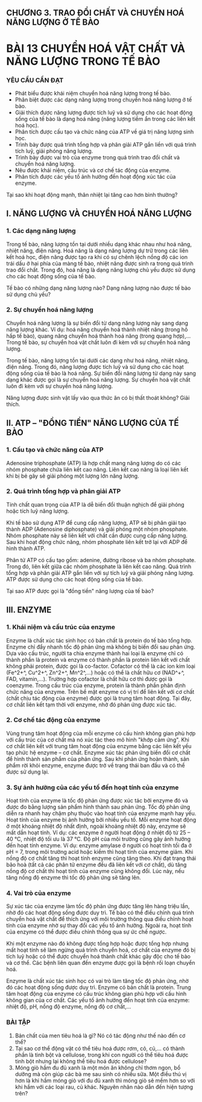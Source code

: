 ## CHƯƠNG 3. TRAO ĐỔI CHẤT VÀ CHUYỂN HOÁ NĂNG LƯỢNG Ở TẾ BÀO

# BÀI 13 CHUYỂN HOÁ VẬT CHẤT VÀ NĂNG LƯỢNG TRONG TẾ BÀO

### YÊU CẦU CẦN ĐẠT
- Phát biểu được khái niệm chuyển hoá năng lượng trong tế bào.
- Phân biệt được các dạng năng lượng trong chuyển hoá năng lượng ở tế bào.
- Giải thích được năng lượng được tích luỹ và sử dụng cho các hoạt động sống của tế bào là dạng hoá năng (năng lượng tiềm ẩn trong các liên kết hoá học).
- Phân tích được cấu tạo và chức năng của ATP về giá trị năng lượng sinh học.
- Trình bày được quá trình tổng hợp và phân giải ATP gắn liền với quá trình tích luỹ, giải phóng năng lượng.
- Trình bày được vai trò của enzyme trong quá trình trao đổi chất và chuyển hoá năng lượng.
- Nêu được khái niệm, cấu trúc và cơ chế tác động của enzyme.
- Phân tích được các yếu tố ảnh hưởng đến hoạt động xúc tác của enzyme.

Tại sao khi hoạt động mạnh, thân nhiệt lại tăng cao hơn bình thường?

## I. NĂNG LƯỢNG VÀ CHUYỂN HOÁ NĂNG LƯỢNG
### 1. Các dạng năng lượng
Trong tế bào, năng lượng tồn tại dưới nhiều dạng khác nhau như hoá năng, nhiệt năng, điện năng. Hoá năng là dạng năng lượng dự trữ trong các liên kết hoá học, điện năng được tạo ra khi có sự chênh lệch nồng độ các ion trái dấu ở hai phía của màng tế bào, nhiệt năng được sinh ra trong quá trình trao đổi chất. Trong đó, hoá năng là dạng năng lượng chủ yếu được sử dụng cho các hoạt động sống của tế bào.

Tế bào có những dạng năng lượng nào? Dạng năng lượng nào được tế bào sử dụng chủ yếu?

### 2. Sự chuyển hoá năng lượng
Chuyển hoá năng lượng là sự biến đổi từ dạng năng lượng này sang dạng năng lượng khác. Ví dụ: hoá năng chuyển hoá thành nhiệt năng (trong hô hấp tế bào), quang năng chuyển hoá thành hoá năng (trong quang hợp),... Trong tế bào, sự chuyển hoá vật chất luôn đi kèm với sự chuyển hoá năng lượng.

Trong tế bào, năng lượng tồn tại dưới các dạng như hoá năng, nhiệt năng, điện năng. Trong đó, năng lượng được tích luỹ và sử dụng cho các hoạt động sống của tế bào là hoá năng.
Sự biến đổi năng lượng từ dạng này sang dạng khác được gọi là sự chuyển hoá năng lượng.
Sự chuyển hoá vật chất luôn đi kèm với sự chuyển hoá năng lượng.

Năng lượng được sinh vật lấy vào qua thức ăn có bị thất thoát không? Giải thích.

## II. ATP – "ĐỒNG TIỀN" NĂNG LƯỢNG CỦA TẾ BÀO
### 1. Cấu tạo và chức năng của ATP
Adenosine triphosphate (ATP) là hợp chất mang năng lượng do có các nhóm phosphate chứa liên kết cao năng.
Liên kết cao năng là loại liên kết khi bị bẻ gãy sẽ giải phóng một lượng lớn năng lượng.

### 2. Quá trình tổng hợp và phân giải ATP
Tính chất quan trọng của ATP là dễ biến đổi thuận nghịch để giải phóng hoặc tích luỹ năng lượng.

Khi tế bào sử dụng ATP để cung cấp năng lượng, ATP sẽ bị phân giải tạo thành ADP (Adenosine diphosphate) và giải phóng một nhóm phosphate. Nhóm phosphate này sẽ liên kết với chất cần được cung cấp năng lượng. Sau khi hoạt động chức năng, nhóm phosphate liên kết trở lại với ADP để hình thành ATP.

Phân tử ATP có cấu tạo gồm: adenine, đường ribose và ba nhóm phosphate. Trong đó, liên kết giữa các nhóm phosphate là liên kết cao năng.
Quá trình tổng hợp và phân giải ATP gắn liền với sự tích luỹ và giải phóng năng lượng.
ATP được sử dụng cho các hoạt động sống của tế bào.

Tại sao ATP được gọi là "đồng tiền" năng lượng của tế bào?

## III. ENZYME
### 1. Khái niệm và cấu trúc của enzyme
Enzyme là chất xúc tác sinh học có bản chất là protein do tế bào tổng hợp. Enzyme chỉ đẩy nhanh tốc độ phản ứng mà không bị biến đổi sau phản ứng.
Dựa vào cấu trúc, người ta chia enzyme thành hai loại là enzyme chỉ có thành phần là protein và enzyme có thành phần là protein liên kết với chất không phải protein, được gọi là co-factor. Cofactor có thể là các ion kim loại (Fe^2+^, Cu^2+^, Zn^2+^, Mn^2^,...) hoặc có thể là chất hữu cơ (NAD^+^, FAD, vitamin,...). Trường hợp cofactor là chất hữu cơ thì được gọi là coenzyme. Trong cấu trúc của enzyme, protein là thành phần phân định chức năng của enzyme.
Trên bề mặt enzyme có vị trí để liên kết với cơ chất (chất chịu tác động của enzyme) được gọi là trung tâm hoạt động. Tại đây, cơ chất liên kết tạm thời với enzyme, nhờ đó phản ứng được xúc tác.

### 2. Cơ chế tác động của enzyme
Vùng trung tâm hoạt động của mỗi enzyme có cấu hình không gian phù hợp với cấu trúc của cơ chất mà nó xúc tác theo mô hình "khớp cảm ứng". Khi cơ chất liên kết với trung tâm hoạt động của enzyme bằng các liên kết yếu tạo phức hệ enzyme – cơ chất. Enzyme xúc tác phản ứng biến đổi cơ chất để hình thành sản phẩm của phản ứng. Sau khi phản ứng hoàn thành, sản phẩm rời khỏi enzyme, enzyme được trở về trạng thái ban đầu và có thể được sử dụng lại.

### 3. Sự ảnh hưởng của các yếu tố đến hoạt tính của enzyme
Hoạt tính của enzyme là tốc độ phản ứng được xúc tác bởi enzyme đó và được đo bằng lượng sản phẩm hình thành sau phản ứng. Tốc độ phản ứng diễn ra nhanh hay chậm phụ thuộc vào hoạt tính của enzyme mạnh hay yếu. Hoạt tính của enzyme bị ảnh hưởng bởi nhiều yếu tố.
Mỗi enzyme hoạt động ở một khoảng nhiệt độ nhất định, ngoài khoảng nhiệt độ này, enzyme sẽ mất dần hoạt tính. Ví dụ: các enzyme ở người hoạt động ở nhiệt độ từ 25 – 40 °C, nhiệt độ tối ưu là 37 °C.
Độ pH của môi trường cũng gây ảnh hưởng đến hoạt tính enzyme. Ví dụ: enzyme amylase ở người có hoạt tính tối đa ở pH = 7, trong môi trường acid hoặc kiềm thì hoạt tính của enzyme giảm.
Khi nồng độ cơ chất tăng thì hoạt tính enzyme cũng tăng theo. Khi đạt trạng thái bão hoà (tất cả các phân tử enzyme đều đã liên kết với cơ chất), dù tăng nồng độ cơ chất thì hoạt tính của enzyme cũng không đổi. Lúc này, nếu tăng nồng độ enzyme thì tốc độ phản ứng sẽ tăng lên.

### 4. Vai trò của enzyme
Sự xúc tác của enzyme làm tốc độ phản ứng được tăng lên hàng triệu lần, nhờ đó các hoạt động sống được duy trì.
Tế bào có thể điều chỉnh quá trình chuyển hoá vật chất để thích ứng với môi trường thông qua điều chỉnh hoạt tính của enzyme nhờ sự thay đổi các yếu tố ảnh hưởng. Ngoài ra, hoạt tính của enzyme có thể được điều chỉnh thông qua sự ức chế ngược.

Khi một enzyme nào đó không được tổng hợp hoặc được tổng hợp nhưng mất hoạt tính sẽ làm ngừng quá trình chuyển hoá, cơ chất của enzyme đó bị tích luỹ hoặc có thể được chuyển hoá thành chất khác gây độc cho tế bào và cơ thể. Các bệnh liên quan đến enzyme được gọi là bệnh rối loạn chuyển hoá.

Enzyme là chất xúc tác sinh học có vai trò làm tăng tốc độ phản ứng, nhờ đó các hoạt động sống được duy trì.
Enzyme có bản chất là protein. Trung tâm hoạt động của enzyme có cấu trúc không gian phù hợp với cấu hình không gian của cơ chất. Các yếu tố ảnh hưởng đến hoạt tính của enzyme: nhiệt độ, pH, nồng độ enzyme, nồng độ cơ chất,...

### BÀI TẬP
1. Bản chất của men tiêu hoá là gì? Nó có tác động như thế nào đến cơ thể?
2. Tại sao cơ thể động vật có thể tiêu hoá được rơm, cỏ, củ,... có thành phần là tinh bột và cellulose, trong khi con người có thể tiêu hoá được tinh bột nhưng lại không thể tiêu hoá được cellulose?
3. Móng giò hầm đu đủ xanh là một món ăn không chỉ thơm ngon, bổ dưỡng mà còn giúp các bà mẹ sau sinh có nhiều sữa. Một điều thú vị hơn là khi hầm móng giò với đu đủ xanh thì móng giò sẽ mềm hơn so với khi hầm với các loại rau, củ khác. Nguyên nhân nào dẫn đến hiện tượng trên?
